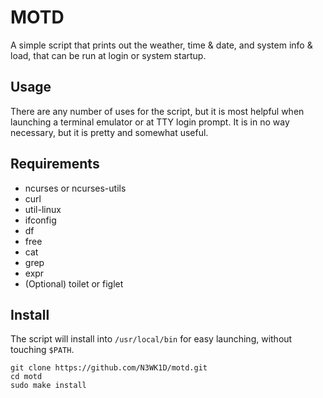 # MOTD
A simple script that prints out the weather, time & date, and system info & load, that can be run at login or system startup.

## Usage
There are any number of uses for the script, but it is most helpful when launching a terminal emulator or at TTY login prompt.
It is in no way necessary, but it is pretty and somewhat useful.

## Requirements
- ncurses or ncurses-utils
- curl
- util-linux
- ifconfig
- df
- free
- cat
- grep
- expr
- (Optional) toilet or figlet

## Install
The script will install into `/usr/local/bin` for easy launching, without touching `$PATH`.
```
git clone https://github.com/N3WK1D/motd.git
cd motd
sudo make install
```
